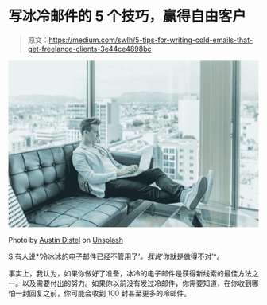 # 写冰冷邮件的 5 个技巧，赢得自由客户

> 原文：<https://medium.com/swlh/5-tips-for-writing-cold-emails-that-get-freelance-clients-3e44ce4898bc>

![](img/f6632df929f8369f9e63425fc3f88bf8.png)

Photo by [Austin Distel](https://unsplash.com/@austindistel?utm_source=medium&utm_medium=referral) on [Unsplash](https://unsplash.com?utm_source=medium&utm_medium=referral)

S 有人说*‘冷冰冰的电子邮件已经不管用了’*。我说*‘你就是做得不对’*。

事实上，我认为，如果你做好了准备，冰冷的电子邮件是获得新线索的最佳方法之一。以及需要付出的努力。如果你以前没有发过冷邮件，你需要知道，在你收到哪怕一封回复之前，你可能会收到 100 封甚至更多的冷邮件。